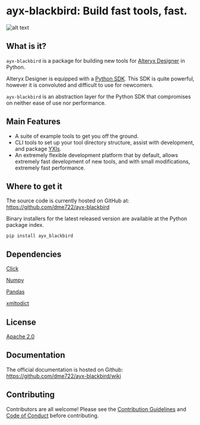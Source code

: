 # ayx-blackbird: Build fast tools, fast. 

![alt text](blackbird.jpg "Logo Title Text 1")

## What is it?
`ayx-blackbird` is a package for building new tools for [Alteryx Designer](https://www.alteryx.com/designer-trial/free-trial?&utm_source=google&utm_medium=cpc&utm_campaign=Demgen-Mixed-Brand_New&utm_term=alteryx%20designer&gclid=CjwKCAiAjrXxBRAPEiwAiM3DQlrvZhb2QftEwjdOIkT7rhunlaipoaT4wiFn7GsEuDrqmnj7eMNL2RoCY-oQAvD_BwE) in Python.

Alteryx Designer is equipped with a [Python SDK](https://help.alteryx.com/developer/current/Python/Overview.htm). This SDK is quite powerful, however it is convoluted and difficult to use for newcomers.

`ayx-blackbird` is an abstraction layer for the Python SDK that compromises on neither ease of use nor performance.

## Main Features
- A suite of example tools to get you off the ground.
- CLI tools to set up your tool directory structure, assist with development, and package [YXIs](https://help.alteryx.com/developer/current/PackageTool.htm?tocpath=SDKs%7CBuild%20Custom%20Tools%7C_____7).
- An extremely flexible development platform that by default, allows extremely fast development of new tools, and with small modifications, extremely fast performance.

## Where to get it

The source code is currently hosted on GitHub at: https://github.com/dme722/ayx-blackbird

Binary installers for the latest released version are available at the Python package index.

```
pip install ayx_blackbird
```

## Dependencies
[Click](https://click.palletsprojects.com/en/7.x/)

[Numpy](https://numpy.org/)

[Pandas](https://pandas.pydata.org/)

[xmltodict](https://github.com/martinblech/xmltodict)

## License
[Apache 2.0](LICENSE)

## Documentation
The official documentation is hosted on Github: https://github.com/dme722/ayx-blackbird/wiki

## Contributing
Contributors are all welcome! Please see the [Contribution Guidelines](CONTRIBUTING.md) and [Code of Conduct](CODE_OF_CONDUCT.md) before contributing.